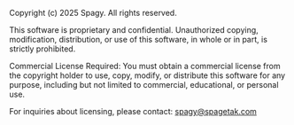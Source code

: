 Copyright (c) 2025 Spagy. All rights reserved.

This software is proprietary and confidential. Unauthorized copying, modification, 
distribution, or use of this software, in whole or in part, is strictly prohibited.

Commercial License Required:
You must obtain a commercial license from the copyright holder to use, copy, modify, 
or distribute this software for any purpose, including but not limited to commercial, 
educational, or personal use.

For inquiries about licensing, please contact: spagy@spagetak.com
